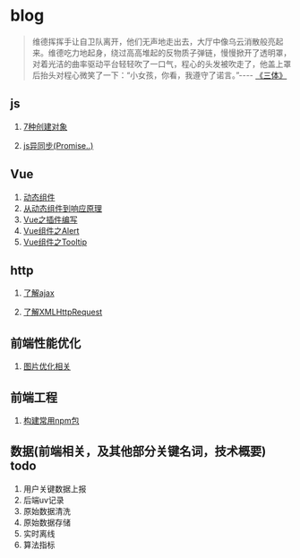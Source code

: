 # blog

> 维德挥挥手让自卫队离开，他们无声地走出去，大厅中像乌云消散般亮起来。维德吃力地起身，绕过高高堆起的反物质子弹链，慢慢掀开了透明罩，对着光洁的曲率驱动平台轻轻吹了一口气，程心的头发被吹走了，他盖上罩后抬头对程心微笑了一下：“小女孩，你看，我遵守了诺言。”---- [《三体》](https://www.zhihu.com/question/30124269)


## js
1. [7种创建对象](https://github.com/suoutsky/three-body-problem/issues/1)

2. [js异同步(Promise..)](https://github.com/suoutsky/three-body-problem/issues/4)
## Vue

1. [动态组件](https://github.com/suoutsky/three-body-problem/issues/3)
2. [从动态组件到响应原理](https://github.com/suoutsky/three-body-problem/issues/6)
3. [Vue之插件编写](https://github.com/suoutsky/three-body-problem/issues/8)
4. [Vue组件之Alert](https://github.com/suoutsky/three-body-problem/issues/9)
5. [Vue组件之Tooltip](https://github.com/suoutsky/three-body-problem/issues/10)
## http

1. [了解ajax](https://github.com/suoutsky/three-body-problem/issues/2)

2. [了解XMLHttpRequest](https://github.com/suoutsky/three-body-problem/issues/7)

## 前端性能优化

1. [图片优化相关](https://github.com/suoutsky/three-body-problem/issues/11)

## 前端工程
1. [构建常用npm包](https://github.com/suoutsky/three-body-problem/issues/5)

## 数据(前端相关，及其他部分关键名词，技术概要)   todo

1. 用户关键数据上报 
2. 后端uv记录
3. 原始数据清洗
4. 原始数据存储
5. 实时离线
6. 算法指标
